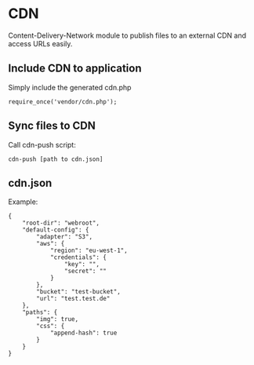 # CDN

Content-Delivery-Network module to publish files to an external CDN and access URLs easily.


## Include CDN to application

Simply include the generated cdn.php

	require_once('vendor/cdn.php');

	
## Sync files to CDN

Call cdn-push script:

	cdn-push [path to cdn.json]
	
	
## cdn.json

Example:
	
	{
    	"root-dir": "webroot",
    	"default-config": {
    		"adapter": "S3",
    		"aws": {
    			"region": "eu-west-1",
    			"credentials": {
    				"key": "",
    				"secret": ""
    			}
    		},
    		"bucket": "test-bucket",
    		"url": "test.test.de"
    	},
    	"paths": {
    		"img": true,
    		"css": {
    			"append-hash": true
    		}
    	}
    }